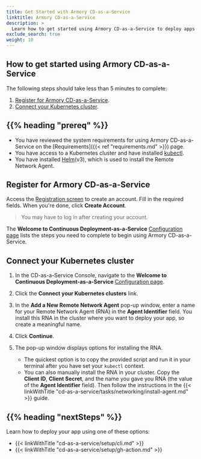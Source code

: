 ```yaml
---
title: Get Started with Armory CD-as-a-Service
linktitle: Armory CD-as-a-Service
description: >
  Learn how to get started using Armory CD-as-a-Service to deploy apps to your Kubernetes clusters.
exclude_search: true
weight: 10
---
```


## How to get started using Armory CD-as-a-Service

The following steps should take less than 5 minutes to complete:

1. [Register for Armory CD-as-a-Service](#register-for-armory-cd-as-a-service).
1. [Connect your Kubernetes cluster](#connect-your-kubernetes-cluster).

## {{% heading "prereq" %}}

* You have reviewed the system requirements for using Armory CD-as-a-Service on the [Requirements]({{< ref "requirements.md" >}}) page.
* You have access to a Kubernetes cluster and have installed [kubectl](https://kubernetes.io/docs/tasks/tools/).
* You have installed [Helm](https://helm.sh/)(v3), which is used to install the Remote Network Agent.


## Register for Armory CD-as-a-Service

Access the [Registration screen](https://go.armory.io/signup/) to create an account. Fill in the required fields. When you're done, click **Create Account**.  

> You may have to log in after creating your account.

The **Welcome to Continuous Deployment-as-a-Service** [Configuration page](https://console.cloud.armory.io/configuration) lists the steps you need to complete to begin using Armory CD-as-a-Service.

## Connect your Kubernetes cluster

1. In the CD-as-a-Service Console, navigate to the **Welcome to Continuous Deployment-as-a-Service** [Configuration page](https://console.cloud.armory.io/configuration).
1. Click the **Connect your Kubernetes clusters** link.
1. In the **Add a New Remote Network Agent** pop-up window, enter a name for your Remote Network Agent (RNA) in the **Agent Identifier** field. You install this RNA in the cluster where you want to deploy your app, so create a meaningful name.
1. Click **Continue**.
1. The pop-up window displays options for installing the RNA.

   - The quickest option is to copy the provided script and run it in your terminal after you have set your `kubectl` context.
   - You can also manually install the RNA in your cluster. Copy the **Client ID**, **Client Secret**, and the name you gave you RNA (the value of the **Agent Identifier** field). Then follow the instructions in the {{< linkWithTitle "cd-as-a-service/tasks/networking/install-agent.md" >}} guide.

## {{%  heading "nextSteps" %}}

Learn how to deploy your app using one of these options:

* {{< linkWithTitle "cd-as-a-service/setup/cli.md" >}}
* {{< linkWithTitle "cd-as-a-service/setup/gh-action.md" >}}
